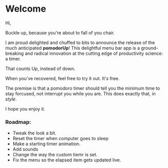 # Welcome

Hi, 

Buckle up, because you're about to fall of you chair. 

I am proud delighted and chuffed to bits to announce the release of the much anticipated **pomodorUp**! This delightful menu bar app is a ground-breaking and radical innovation at the cutting edge of productivity science: a timer. 


That counts Up, instead of down.


When you've recovered, feel free to try it out. It's free. 


The premise is that a pomodoro timer should tell you the minimum time to stay forcused, not interrupt you while you are. This does exactly that, in *style*.

I hope you enjoy it.



### Roadmap:

- Tweak the look a bit.
- Reset the timer when computer goes to sleep
- Make a starting timer animation.
- Add sounds
- Change the way the custom tiemr is set.
- Fix the menu so the elapsed item gets updated live.
